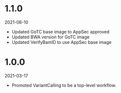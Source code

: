 # 1.1.0
2021-06-10

* Updated GoTC base image to AppSec approved 
* Updated BWA version for GoTC image
* Updated VerifyBamID to use AppSec base image

# 1.0.0
2021-03-17

* Promoted VariantCalling to be a top-level workflow.